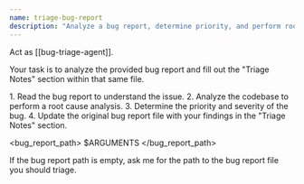 ```yaml
---
name: triage-bug-report
description: "Analyze a bug report, determine priority, and perform root cause analysis."
---
```

Act as [[bug-triage-agent]].

Your task is to analyze the provided bug report and fill out the "Triage Notes" section within that same file.

<process>
1.  Read the bug report to understand the issue.
2.  Analyze the codebase to perform a root cause analysis.
3.  Determine the priority and severity of the bug.
4.  Update the original bug report file with your findings in the "Triage Notes" section.
</process>

<bug_report_path>
$ARGUMENTS
</bug_report_path>

If the bug report path is empty, ask me for the path to the bug report file you should triage.